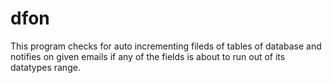 # dfon
This program checks for auto incrementing fileds of tables of database and notifies on given emails if any of the fields is about to run out of its datatypes range.
